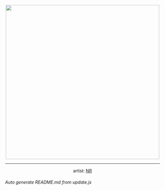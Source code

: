 
<p align="center">
  <img width="500" src="https://nekos.best/api/v2/neko/0171.png">
  <hr/>
  <center>
    artist: <a href="https://www.pixiv.net/en/artworks/81880613">NR</a>
  </center>
</p>


###### Auto generate README.md from update.js

